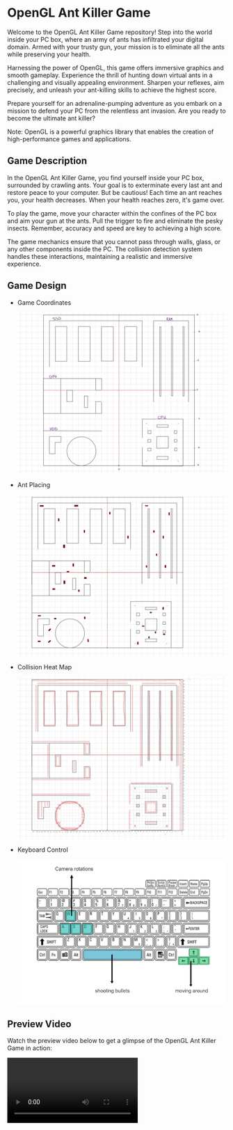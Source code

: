 # OpenGL Ant Killer Game

Welcome to the OpenGL Ant Killer Game repository! Step into the world inside your PC box, where an army of ants has infiltrated your digital domain. Armed with your trusty gun, your mission is to eliminate all the ants while preserving your health.

Harnessing the power of OpenGL, this game offers immersive graphics and smooth gameplay. Experience the thrill of hunting down virtual ants in a challenging and visually appealing environment. Sharpen your reflexes, aim precisely, and unleash your ant-killing skills to achieve the highest score.

Prepare yourself for an adrenaline-pumping adventure as you embark on a mission to defend your PC from the relentless ant invasion. Are you ready to become the ultimate ant killer?

Note: OpenGL is a powerful graphics library that enables the creation of high-performance games and applications.

## Game Description

In the OpenGL Ant Killer Game, you find yourself inside your PC box, surrounded by crawling ants. Your goal is to exterminate every last ant and restore peace to your computer. But be cautious! Each time an ant reaches you, your health decreases. When your health reaches zero, it's game over.

To play the game, move your character within the confines of the PC box and aim your gun at the ants. Pull the trigger to fire and eliminate the pesky insects. Remember, accuracy and speed are key to achieving a high score.

The game mechanics ensure that you cannot pass through walls, glass, or any other components inside the PC. The collision detection system handles these interactions, maintaining a realistic and immersive experience.

## Game Design  
   - Game Coordinates

     ![Game Coordinates](<Game%20design/Game%20coordinates.jpg>)
     
   - Ant Placing

     ![Ant Placing](<Game%20design/ant%20placing.jpg>)
     
   - Collision Heat Map

     ![Collision Map](<Game%20design/collision%20heat%20map.jpg>)
     
   - Keyboard Control
     
     ![Keyboard Control](<Game%20design/Keyboard%20control.PNG>)

## Preview Video

Watch the preview video below to get a glimpse of the OpenGL Ant Killer Game in action:

![](<Game%20design/preview.mp4>)
